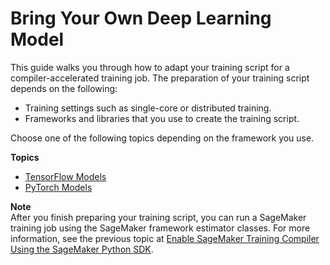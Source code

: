 # Bring Your Own Deep Learning Model<a name="training-compiler-modify-scripts"></a>

This guide walks you through how to adapt your training script for a compiler\-accelerated training job\. The preparation of your training script depends on the following:
+ Training settings such as single\-core or distributed training\.
+ Frameworks and libraries that you use to create the training script\.

Choose one of the following topics depending on the framework you use\.

**Topics**
+ [TensorFlow Models](training-compiler-tensorflow-models.md)
+ [PyTorch Models](training-compiler-pytorch-models.md)

**Note**  
After you finish preparing your training script, you can run a SageMaker training job using the SageMaker framework estimator classes\. For more information, see the previous topic at [Enable SageMaker Training Compiler Using the SageMaker Python SDK](training-compiler-enable.md#training-compiler-enable-pysdk)\.